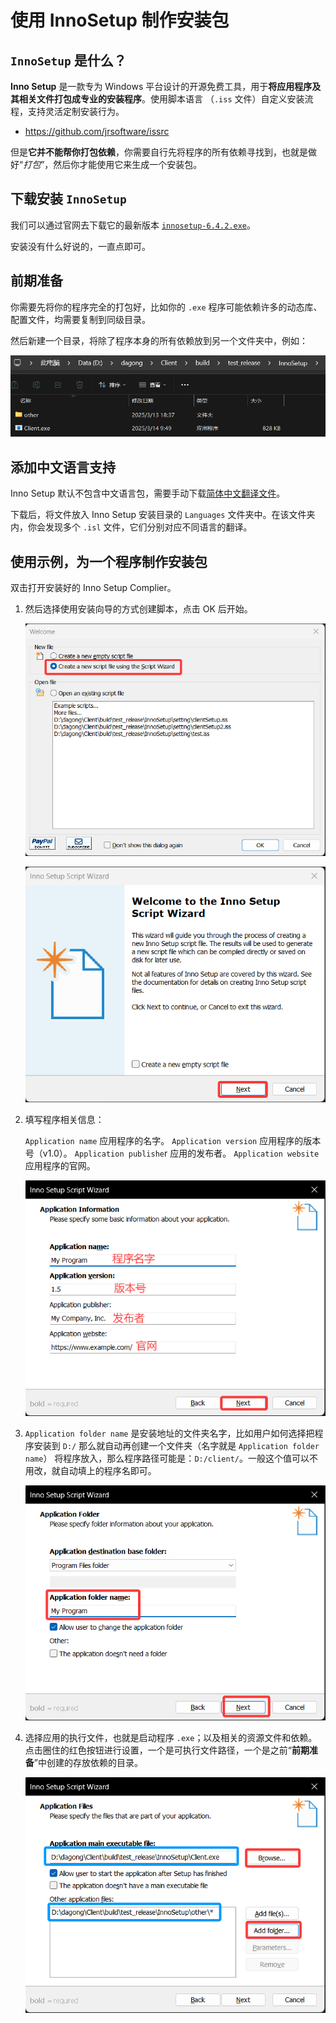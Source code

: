 # 使用 InnoSetup 制作安装包

## `InnoSetup` 是什么？

**Inno Setup** 是一款专为 Windows 平台设计的开源免费工具，用于**将应用程序及其相关文件打包成专业的安装程序**。使用脚本语言 （`.iss` 文件）自定义安装流程，支持灵活定制安装行为。

- <https://github.com/jrsoftware/issrc>

但是**它并不能帮你打包依赖**，你需要自行先将程序的所有依赖寻找到，也就是做好“*打包*”，然后你才能使用它来生成一个安装包。

## 下载安装 `InnoSetup`

我们可以通过官网去下载它的最新版本 [`innosetup-6.4.2.exe`](https://files.jrsoftware.org/is/6/innosetup-6.4.2.exe)。

安装没有什么好说的，一直点即可。

## 前期准备

你需要先将你的程序完全的打包好，比如你的 `.exe` 程序可能依赖许多的动态库、配置文件，均需要复制到同级目录。

然后新建一个目录，将除了程序本身的所有依赖放到另一个文件夹中，例如：

![01](../imgae/InnoSetup01.png)

## 添加中文语言支持

Inno Setup 默认不包含中文语言包，需要手动下载[简体中文翻译文件](https://raw.githubusercontent.com/jrsoftware/issrc/main/Files/Languages/Unofficial/ChineseSimplified.isl)。

下载后，将文件放入 Inno Setup 安装目录的 `Languages` 文件夹中。在该文件夹内，你会发现多个 `.isl` 文件，它们分别对应不同语言的翻译。

## 使用示例，为一个程序制作安装包

双击打开安装好的 Inno Setup Complier。

1. 然后选择使用安装向导的方式创建脚本，点击 OK 后开始。

    ![02](../imgae/InnoSetup02.png)

    ![02](../imgae/InnoSetup03.png)

2. 填写程序相关信息：

    `Application name` 应用程序的名字。
    `Application version` 应用程序的版本号（v1.0）。
    `Application publishe`r 应用的发布者。
    `Application website` 应用程序的官网。

    ![04](../imgae/InnoSetup04.png)

3. `Application folder name` 是安装地址的文件夹名字，比如用户如何选择把程序安装到 `D:/` 那么就自动再创建一个文件夹（名字就是 `Application folder name`） 将程序放入，那么程序路径可能是：`D:/client/`。一般这个值可以不用改，就自动填上的程序名即可。

     ![05](../imgae/InnoSetup05.png)

4. 选择应用的执行文件，也就是启动程序 `.exe`；以及相关的资源文件和依赖。点击圈住的红色按钮进行设置，一个是可执行文件路径，一个是之前“**前期准备**”中创建的存放依赖的目录。

     ![06](../imgae/InnoSetup06.png)